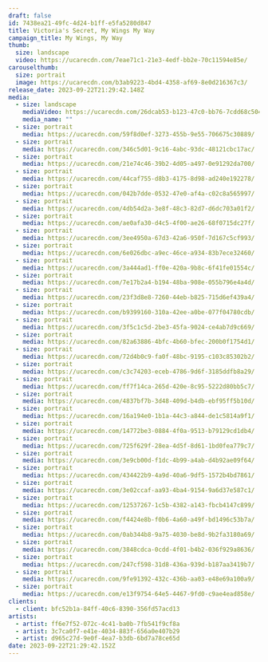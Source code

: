 ```yaml
---
draft: false
id: 7438ea21-49fc-4d24-b1ff-e5fa5280d847
title: Victoria's Secret, My Wings My Way
campaign_title: M﻿y Wings, My Way
thumb:
  size: landscape
  video: https://ucarecdn.com/7eae71c1-21e3-4edf-bb2e-70c11594e85e/
carouselthumb:
  size: portrait
  image: https://ucarecdn.com/b3ab9223-4bd4-4358-af69-8e0d216367c3/
release_date: 2023-09-22T21:29:42.148Z
media:
  - size: landscape
    mediaVideo: https://ucarecdn.com/26dcab53-b123-47c0-bb76-7cdd68c504ec/
    media_name: ""
  - size: portrait
    media: https://ucarecdn.com/59f8d0ef-3273-455b-9e55-706675c30889/
  - size: portrait
    media: https://ucarecdn.com/346c5d01-9c16-4abc-93dc-48121cbc17ac/
  - size: portrait
    media: https://ucarecdn.com/21e74c46-39b2-4d05-a497-0e91292da700/
  - size: portrait
    media: https://ucarecdn.com/44caf755-d8b3-4175-8d98-ad240e192278/
  - size: portrait
    media: https://ucarecdn.com/042b7dde-0532-47e0-af4a-c02c8a565997/
  - size: portrait
    media: https://ucarecdn.com/4db54d2a-3e8f-48c3-82d7-d6dc703a01f2/
  - size: portrait
    media: https://ucarecdn.com/ae0afa30-d4c5-4f00-ae26-68f0715dc27f/
  - size: portrait
    media: https://ucarecdn.com/3ee4950a-67d3-42a6-950f-7d167c5cf993/
  - size: portrait
    media: https://ucarecdn.com/6e026dbc-a9ec-46ce-a934-83b7ece32460/
  - size: portrait
    media: https://ucarecdn.com/3a444ad1-ff0e-420a-9b8c-6f41fe01554c/
  - size: portrait
    media: https://ucarecdn.com/7e17b2a4-b194-48ba-908e-055b796e4a4d/
  - size: portrait
    media: https://ucarecdn.com/23f3d8e8-7260-44eb-b825-715d6ef439a4/
  - size: portrait
    media: https://ucarecdn.com/b9399160-310a-42ee-a0be-077f04780cdb/
  - size: portrait
    media: https://ucarecdn.com/3f5c1c5d-2be3-45fa-9024-ce4ab7d9c669/
  - size: portrait
    media: https://ucarecdn.com/82a63886-4bfc-4b60-bfec-200b0f1754d1/
  - size: portrait
    media: https://ucarecdn.com/72d4b0c9-fa0f-48bc-9195-c103c85302b2/
  - size: portrait
    media: https://ucarecdn.com/c3c74203-eceb-4786-9d6f-3185ddfb8a29/
  - size: portrait
    media: https://ucarecdn.com/ff7f14ca-265d-420e-8c95-5222d80bb5c7/
  - size: portrait
    media: https://ucarecdn.com/4837bf7b-3d48-409d-b4db-ebf95ff5b10d/
  - size: portrait
    media: https://ucarecdn.com/16a194e0-1b1a-44c3-a844-de1c5814a9f1/
  - size: portrait
    media: https://ucarecdn.com/14772be3-0884-4f0a-9513-b79129cd1db4/
  - size: portrait
    media: https://ucarecdn.com/725f629f-28ea-4d5f-8d61-1bd0fea779c7/
  - size: portrait
    media: https://ucarecdn.com/3e9cb00d-f1dc-4b99-a4ab-d4b92ae09f64/
  - size: portrait
    media: https://ucarecdn.com/434422b9-4a9d-40a6-9df5-1572b4bd7861/
  - size: portrait
    media: https://ucarecdn.com/3e02ccaf-aa93-4ba4-9154-9a6d37e587c1/
  - size: portrait
    media: https://ucarecdn.com/12537267-1c5b-4382-a143-fbcb4147c899/
  - size: portrait
    media: https://ucarecdn.com/f4424e8b-f0b6-4a60-a49f-bd1496c53b7a/
  - size: portrait
    media: https://ucarecdn.com/0ab344b8-9a75-4030-be8d-9b2fa3180a69/
  - size: portrait
    media: https://ucarecdn.com/3848cdca-0cdd-4f01-b4b2-036f929a8636/
  - size: portrait
    media: https://ucarecdn.com/247cf598-31d8-436a-939d-b187aa3419b7/
  - size: portrait
    media: https://ucarecdn.com/9fe91392-432c-436b-aa03-e48e69a100a9/
  - size: portrait
    media: https://ucarecdn.com/e13f9754-64e5-4467-9fd0-c9ae4ead858e/
clients:
  - client: bfc52b1a-84ff-40c6-8390-356fd57acd13
artists:
  - artist: ff6e7f52-072c-4c41-ba0b-7fb541f9cf8a
  - artist: 3c7ca0f7-e41e-4034-883f-656a0e407b29
  - artist: d965c27d-9e0f-4ea7-b3db-6bd7a78ce65d
date: 2023-09-22T21:29:42.152Z
---
```

